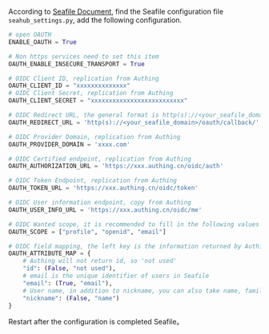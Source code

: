 <IntegrationDetailCard title="Configure Salesforce">

According to [Seafile Document](https://manual.seafile.com/deploy/oauth/), find the Seafile configuration file `seahub_settings.py`, add the following configuration.

```python
# open OAUTH
ENABLE_OAUTH = True

# Non https services need to set this item
OAUTH_ENABLE_INSECURE_TRANSPORT = True

# OIDC Client ID, replication from Authing
OAUTH_CLIENT_ID = "xxxxxxxxxxxxxx"
# OIDC Client Secret, replication from Authing
OAUTH_CLIENT_SECRET = "xxxxxxxxxxxxxxxxxxxxxxxxxx"

# OIDC Redirect URL, the general format is http(s)://<your_seafile_domain>/oauth/callback/
OAUTH_REDIRECT_URL = 'http(s)://<your_seafile_domain>/oauth/callback/'

# OIDC Provider Domain, replication from Authing
OAUTH_PROVIDER_DOMAIN = 'xxxx.com'

# OIDC Certified endpoint, replication from Authing
OAUTH_AUTHORIZATION_URL = 'https://xxx.authing.cn/oidc/auth'

# OIDC Token Endpoint, replication from Authing
OAUTH_TOKEN_URL = 'https://xxx.authing.cn/oidc/token'

# OIDC User information endpoint, copy from Authing
OAUTH_USER_INFO_URL = 'https://xxx.authing.cn/oidc/me'

# OIDC Wanted scope, it is recommended to fill in the following values
OAUTH_SCOPE = ["profile", "openid", "email"]

# OIDC field mapping, the left key is the information returned by Authing, and the key to the user information in Seafile, the middle True and False indicate whether this field must be empty, it is recommended to fill in the following
OAUTH_ATTRIBUTE_MAP = {
    # Authing will not return id, so 'not used'
    "id": (False, "not used"),
    # email is the unique identifier of users in Seafile
    "email": (True, "email"),
    # User name, in addition to nickname, you can also take name, family_name, given_name, middle_name, preferred_username and other values
    "nickname": (False, "name")
}

```

Restart after the configuration is completed Seafile。

</IntegrationDetailCard>
